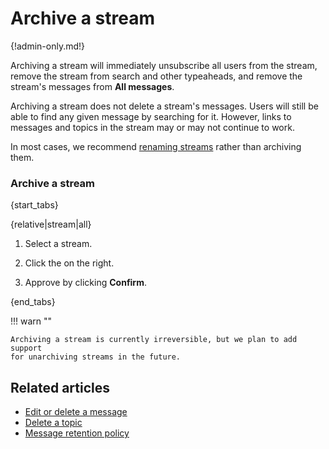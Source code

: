 # Archive a stream

{!admin-only.md!}

Archiving a stream will immediately unsubscribe all users from the stream,
remove the stream from search and other typeaheads, and remove the stream's
messages from **All messages**.

Archiving a stream does not delete a stream's messages. Users will still be
able to find any given message by searching for it. However, links to
messages and topics in the stream may or may not continue to work.

In most cases, we recommend [renaming streams](/help/rename-a-stream) rather
than archiving them.

### Archive a stream

{start_tabs}

{relative|stream|all}

1. Select a stream.

1. Click the <i class="fa fa-trash-o"></i> on the right.

1. Approve by clicking **Confirm**.

{end_tabs}

!!! warn ""

    Archiving a stream is currently irreversible, but we plan to add support
    for unarchiving streams in the future.

## Related articles

* [Edit or delete a message](/help/edit-or-delete-a-message)
* [Delete a topic](/help/delete-a-topic)
* [Message retention policy](/help/message-retention-policy)
